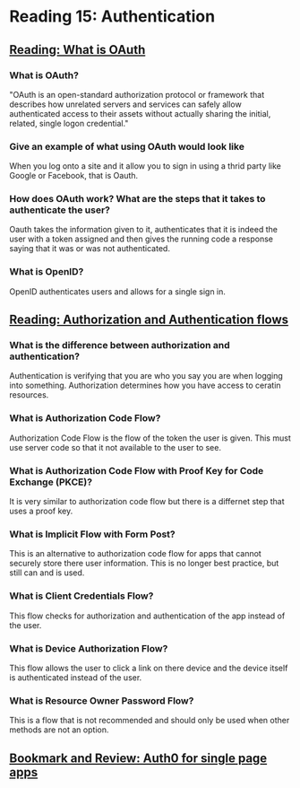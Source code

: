 # Reading 15: Authentication

## [Reading: What is OAuth](https://www.csoonline.com/article/3216404/what-is-oauth-how-the-open-authorization-framework-works.html)

### What is OAuth?

"OAuth is an open-standard authorization protocol or framework that describes how unrelated servers and services can safely allow authenticated access to their assets without actually sharing the initial, related, single logon credential."

### Give an example of what using OAuth would look like

When you log onto a site and it allow you to sign in using a thrid party like Google or Facebook, that is Oauth.

### How does OAuth work? What are the steps that it takes to authenticate the user?

Oauth takes the information given to it, authenticates that it is indeed the user with a token assigned and then gives the running code a response saying that it was or was not authenticated.

### What is OpenID?

OpenID authenticates users and allows for a single sign in.

## [Reading: Authorization and Authentication flows](https://auth0.com/docs/flows)

### What is the difference between authorization and authentication?

Authentication is verifying that you are who you say you are when logging into something. Authorization determines how you have access to ceratin resources.

### What is Authorization Code Flow?

Authorization Code Flow is the flow of the token the user is given. This must use server code so that it not available to the user to see.

### What is Authorization Code Flow with Proof Key for Code Exchange (PKCE)?

It is very similar to authorization code flow but there is a differnet step that uses a proof key.

### What is Implicit Flow with Form Post?

This is an alternative to authorization code flow for apps that cannot securely store there user information. This is no longer best practice, but still can and is used.

### What is Client Credentials Flow?

This flow checks for authorization and authentication of the app instead of the user.

### What is Device Authorization Flow?

This flow allows the user to click a link on there device and the device itself is authenticated instead of the user.

### What is Resource Owner Password Flow?

This is a flow that is not recommended and should only be used when other methods are not an option.

## [Bookmark and Review: Auth0 for single page apps](https://auth0.com/docs/libraries/auth0-react)
